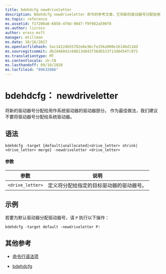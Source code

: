 ```yaml
---
title: bdehdcfg newdriveletter
description: Bdehdcfg newdriveletter 命令的参考文章，它将新的驱动器号分配给用作系统驱动器的驱动器部分。
ms.topic: reference
ms.assetid: f1f200a0-6850-4f0d-9047-f9f982a590f8
ms.author: lizross
author: eross-msft
manager: mtillman
ms.date: 10/16/2017
ms.openlocfilehash: 5ac14224b55782e8e36cfe156a900e1614bd118d
ms.sourcegitcommit: db2d46842c68813d043738d6523f13d8454fc972
ms.translationtype: MT
ms.contentlocale: zh-CN
ms.lasthandoff: 09/10/2020
ms.locfileid: "89632886"
---
```

# <a name="bdehdcfg-newdriveletter"></a>bdehdcfg： newdriveletter

将新的驱动器号分配给用作系统驱动器的驱动器部分。 作为最佳做法，我们建议不要将驱动器号分配给系统驱动器。

## <a name="syntax"></a>语法

```
bdehdcfg -target {default|unallocated|<drive_letter> shrink|<drive_letter> merge} -newdriveletter <drive_letter>
```

#### <a name="parameters"></a>参数

| 参数 | 说明 |
| ---------| ----------- |
| `<drive_letter>` | 定义将分配给指定的目标驱动器的驱动器号。 |

## <a name="examples"></a>示例

若要为默认驱动器分配驱动器号，请 `P` 执行以下操作：

```
bdehdcfg -target default -newdriveletter P:
```

## <a name="additional-references"></a>其他参考

- [命令行语法项](command-line-syntax-key.md)

- [bdehdcfg](bdehdcfg.md)
